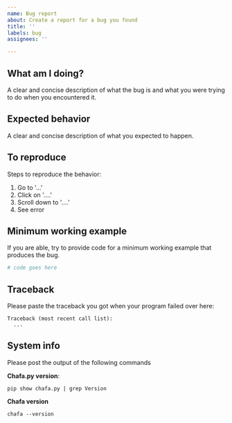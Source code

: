 ```yaml
---
name: Bug report
about: Create a report for a bug you found
title: ''
labels: bug
assignees: ''

---
```


## What am I doing?
A clear and concise description of what the bug is and what you were trying to do when you encountered it.

## Expected behavior
A clear and concise description of what you expected to happen.

## To reproduce
Steps to reproduce the behavior:
1. Go to '...'
2. Click on '....'
3. Scroll down to '....'
4. See error

## Minimum working example
If you are able, try to provide code for a minimum working example that produces the bug.

```python
# code goes here
```

## Traceback
Please paste the traceback you got when your program failed over here:

```
Traceback (most recent call list):
  ...
```

## System info
Please post the output of the following commands

**Chafa.py version**:
```
pip show chafa.py | grep Version
```

**Chafa version**
```
chafa --version
```
